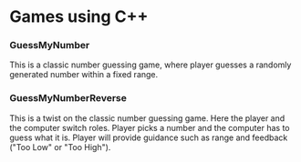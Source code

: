 # Games using C++

### GuessMyNumber

This is a classic number guessing game, where player guesses a randomly generated number within a fixed range.

### GuessMyNumberReverse

This is a twist on the classic number guessing game. Here the player and the computer switch roles.
Player picks a number and the computer has to guess what it is.
Player will provide guidance such as range and feedback ("Too Low" or "Too High").
